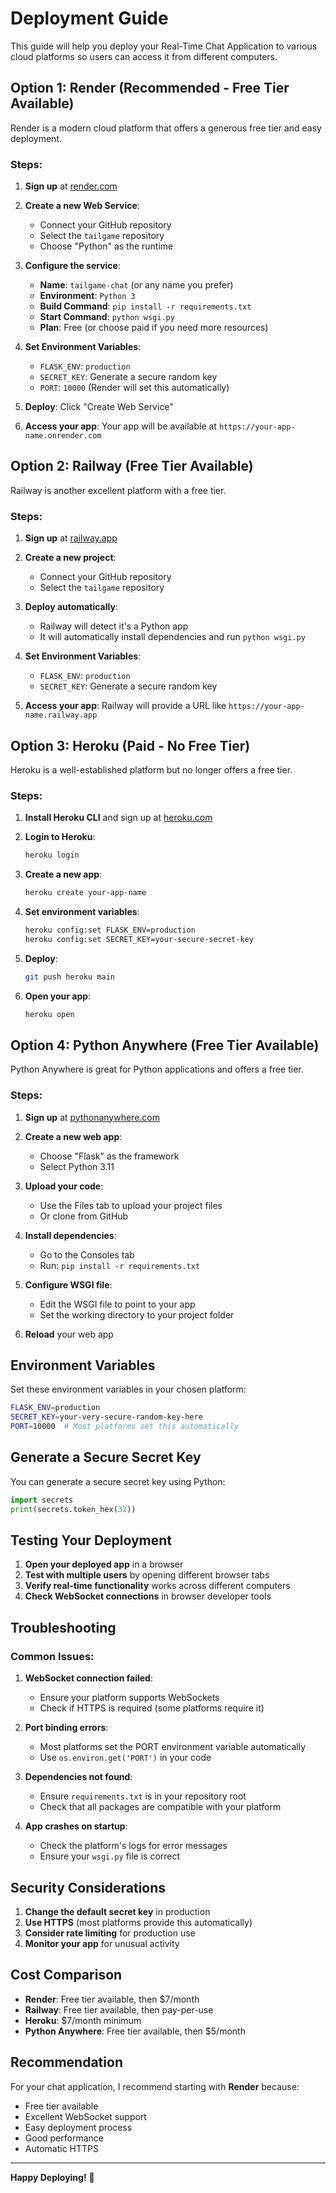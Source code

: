 # Deployment Guide

This guide will help you deploy your Real-Time Chat Application to various cloud platforms so users can access it from different computers.

## Option 1: Render (Recommended - Free Tier Available)

Render is a modern cloud platform that offers a generous free tier and easy deployment.

### Steps:

1. **Sign up** at [render.com](https://render.com)

2. **Create a new Web Service**:
   - Connect your GitHub repository
   - Select the `tailgame` repository
   - Choose "Python" as the runtime

3. **Configure the service**:
   - **Name**: `tailgame-chat` (or any name you prefer)
   - **Environment**: `Python 3`
   - **Build Command**: `pip install -r requirements.txt`
   - **Start Command**: `python wsgi.py`
   - **Plan**: Free (or choose paid if you need more resources)

4. **Set Environment Variables**:
   - `FLASK_ENV`: `production`
   - `SECRET_KEY`: Generate a secure random key
   - `PORT`: `10000` (Render will set this automatically)

5. **Deploy**: Click "Create Web Service"

6. **Access your app**: Your app will be available at `https://your-app-name.onrender.com`

## Option 2: Railway (Free Tier Available)

Railway is another excellent platform with a free tier.

### Steps:

1. **Sign up** at [railway.app](https://railway.app)

2. **Create a new project**:
   - Connect your GitHub repository
   - Select the `tailgame` repository

3. **Deploy automatically**:
   - Railway will detect it's a Python app
   - It will automatically install dependencies and run `python wsgi.py`

4. **Set Environment Variables**:
   - `FLASK_ENV`: `production`
   - `SECRET_KEY`: Generate a secure random key

5. **Access your app**: Railway will provide a URL like `https://your-app-name.railway.app`

## Option 3: Heroku (Paid - No Free Tier)

Heroku is a well-established platform but no longer offers a free tier.

### Steps:

1. **Install Heroku CLI** and sign up at [heroku.com](https://heroku.com)

2. **Login to Heroku**:
   ```bash
   heroku login
   ```

3. **Create a new app**:
   ```bash
   heroku create your-app-name
   ```

4. **Set environment variables**:
   ```bash
   heroku config:set FLASK_ENV=production
   heroku config:set SECRET_KEY=your-secure-secret-key
   ```

5. **Deploy**:
   ```bash
   git push heroku main
   ```

6. **Open your app**:
   ```bash
   heroku open
   ```

## Option 4: Python Anywhere (Free Tier Available)

Python Anywhere is great for Python applications and offers a free tier.

### Steps:

1. **Sign up** at [pythonanywhere.com](https://pythonanywhere.com)

2. **Create a new web app**:
   - Choose "Flask" as the framework
   - Select Python 3.11

3. **Upload your code**:
   - Use the Files tab to upload your project files
   - Or clone from GitHub

4. **Install dependencies**:
   - Go to the Consoles tab
   - Run: `pip install -r requirements.txt`

5. **Configure WSGI file**:
   - Edit the WSGI file to point to your app
   - Set the working directory to your project folder

6. **Reload** your web app

## Environment Variables

Set these environment variables in your chosen platform:

```bash
FLASK_ENV=production
SECRET_KEY=your-very-secure-random-key-here
PORT=10000  # Most platforms set this automatically
```

## Generate a Secure Secret Key

You can generate a secure secret key using Python:

```python
import secrets
print(secrets.token_hex(32))
```

## Testing Your Deployment

1. **Open your deployed app** in a browser
2. **Test with multiple users** by opening different browser tabs
3. **Verify real-time functionality** works across different computers
4. **Check WebSocket connections** in browser developer tools

## Troubleshooting

### Common Issues:

1. **WebSocket connection failed**:
   - Ensure your platform supports WebSockets
   - Check if HTTPS is required (some platforms require it)

2. **Port binding errors**:
   - Most platforms set the PORT environment variable automatically
   - Use `os.environ.get('PORT')` in your code

3. **Dependencies not found**:
   - Ensure `requirements.txt` is in your repository root
   - Check that all packages are compatible with your platform

4. **App crashes on startup**:
   - Check the platform's logs for error messages
   - Ensure your `wsgi.py` file is correct

## Security Considerations

1. **Change the default secret key** in production
2. **Use HTTPS** (most platforms provide this automatically)
3. **Consider rate limiting** for production use
4. **Monitor your app** for unusual activity

## Cost Comparison

- **Render**: Free tier available, then $7/month
- **Railway**: Free tier available, then pay-per-use
- **Heroku**: $7/month minimum
- **Python Anywhere**: Free tier available, then $5/month

## Recommendation

For your chat application, I recommend starting with **Render** because:
- Free tier available
- Excellent WebSocket support
- Easy deployment process
- Good performance
- Automatic HTTPS

---

**Happy Deploying!** 🚀
